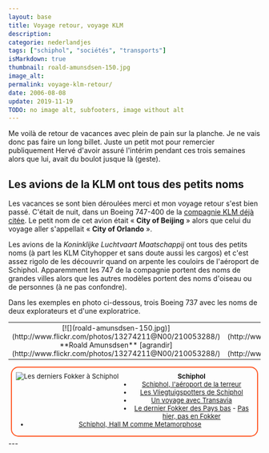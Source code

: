 ```yaml
---
layout: base
title: Voyage retour, voyage KLM
description: 
categorie: nederlandjes
tags: ["schiphol", "sociétés", "transports"]
isMarkdown: true
thumbnail: roald-amunsdsen-150.jpg
image_alt: 
permalink: voyage-klm-retour/
date: 2006-08-08
update: 2019-11-19
TODO: no image alt, subfooters, image without alt
---
```




Me voilà de retour de vacances avec plein de pain sur la planche. Je ne vais donc pas faire un long billet. Juste un petit mot pour remercier publiquement Hervé d'avoir assuré l'intérim pendant ces trois semaines alors que lui, avait du boulot jusque là (geste).

## Les avions de la KLM ont tous des petits noms

Les vacances se sont bien déroulées merci et mon voyage retour s'est bien passé. C'était de nuit, dans un Boeing 747-400 de la [compagnie KLM déjà citée](/hier-en-fokker). Le petit nom de cet avion était « **City of Beijing** » alors que celui du voyage aller s'appellait « **City of Orlando** ». 

Les avions de la *Koninklijke Luchtvaart Maatschappij* ont tous des petits noms (à part les KLM Cityhopper et sans doute aussi les cargos) et c'est assez rigolo de les découvrir quand on arpente les couloirs de l'aéroport de Schiphol. Apparemment les 747 de la compagnie portent des noms de grandes villes alors que les autres modèles portent des noms d'oiseau ou de personnes (à ne pas confondre). 

Dans les exemples en photo ci-dessous, trois Boeing 737 avec les noms de deux explorateurs et d'une exploratrice.

<!-- HTML -->
<table align=center cellpadding=3><tr><td align=center>
<!-- / HTML -->
[![](roald-amunsdsen-150.jpg)](http://www.flickr.com/photos/13274211@N00/210053288/)   
**Roald Amunsdsen**  
[agrandir](http://www.flickr.com/photos/13274211@N00/210053288/)
<!-- HTML -->
</td><td align=center>
<!-- / HTML -->
[![](Herring-gull-150.jpg)](http://www.flickr.com/photos/13274211@N00/210176345/)   
**Herring gull**  
[agrandir](http://www.flickr.com/photos/13274211@N00/210176345/)
<!-- HTML -->
</td><td align=center>
<!-- / HTML -->
[![](sir-henry-m-stanley-150.jpg)](http://www.flickr.com/photos/13274211@N00/210176344/)  
**Sir Henry M. Stanley**  
[agrandir](http://www.flickr.com/photos/13274211@N00/210176344/)
<!-- HTML -->
</td></tr></table>
<!-- / HTML -->


<!-- HTML -->
<div style="border:2px solid #FF5521; border-radius:15px; text-align:center; font-size:small; padding:2px 8px; margin:5px; min-height:92px;">
<img src="/public/images/photos/2013/.fokker-derniers_s.jpg" alt="Les derniers Fokker à Schiphol" style="float:left; margin:0.5em 2em 1em 0; height:80px; width:auto;">
<div style="margin:3px; text-align:center;">
<h4 style="margin:0.5em 0 0 0;">Schiphol</h4>
<ul style="margin:0 0 1em">
<li><a href="/schiphol-l-aeroport-de-la-terreur">Schiphol, l'aéroport de la terreur</a>
<li><a href="/vliegtuigspotters">Les Vliegtuigspotters de Schiphol</a>
<li><a href="/un-voyage-avec-transavia">Un voyage avec Transavia</a>
<li><a href="Dernier-Fokker/">Le dernier Fokker des Pays bas</a> - <a href="/pas-hier-pas-en-fokker">Pas hier, pas en Fokker</a>
<li><a href="/schiphol-hall-M-metamorphose">Schiphol, Hall M comme Metamorphose</a>
</ul>
</div>
</div>
<!-- / HTML -->
---